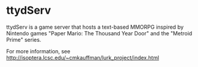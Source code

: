 # ttydServ
ttydServ is a game server that hosts a text-based MMORPG inspired by Nintendo games "Paper Mario: The Thousand Year Door" and the "Metroid Prime" series.

For more information, see http://isoptera.lcsc.edu/~cmkauffman/lurk_project/index.html
